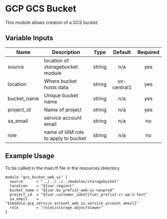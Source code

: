 # GCP GCS Bucket

This module allows creation of a GCS bucket. 

## Variable Inputs
| Name | Description | Type | Default | Required |
|------|-------------|:----:|:-----:|:-----:|
| source | location of storagebucket module | string | n/a | yes |
| location | Where bucket hosts data | string | us-central1 | yes |
| bucket_name | Unique bucket name | string | n/a | yes| 
| project_id | Name of project | string | n/a | yes |
| sa_email | service account email | string | n/a | no |
| role | name of IAM role to apply to bucket | string | n/a | no |


## Example Usage
To be called in the main.tf file in the resources directory

```
module "gcs_bucket_web_ui" {
  source      = "../../../../modules/storagebucket"
  location    = "${var.region}"
  bucket_name = "${var.bu_prefix}-web-ui-nonprod"
  project_id  = "${var.customer_identifier_prefix}-cr-qa-1-test"
  sa_email    = "${module.gcp_service_account_web_ui.service_account_email}"
  role        = "roles/storage.objectViewer"
}
```